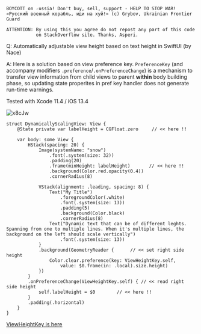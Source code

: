 ```
BOYCOTT on ᵣussia! Don't buy, sell, support - HELP TO STOP WAR!
«Русский военный корабль, иди на хуй!» (c) Grybov, Ukrainian Frontier Guard

ATTENTION: By using this you agree do not repost any part of this code
           on StackOverflow site. Thanks, Asperi.
```

Q: Automatically adjustable view height based on text height in SwiftUI (by Nace)

A: Here is a solution based on view preference key. `PreferenceKey` (and accompany 
modifiers `.preference`/`.onPreferenceChange`) is a mechanism to transfer
view information from child views to parent **within** body building phase, so updating
state properites in pref key handler does not generate run-time warnings.

Tested with Xcode 11.4 / iOS 13.4

![x8cJw](https://user-images.githubusercontent.com/62171579/164976762-26be8a3c-91ce-4898-9461-22904f60fd45.png)

```
struct DynamicallyScalingView: View {
    @State private var labelHeight = CGFloat.zero     // << here !!

    var body: some View {
        HStack(spacing: 20) {
            Image(systemName: "snow")
                .font(.system(size: 32))
                .padding(20)
                .frame(minHeight: labelHeight)       // << here !!
                .background(Color.red.opacity(0.4))
                .cornerRadius(8)

            VStack(alignment: .leading, spacing: 8) {
                Text("My Title")
                    .foregroundColor(.white)
                    .font(.system(size: 13))
                    .padding(5)
                    .background(Color.black)
                    .cornerRadius(8)
                Text("Dynamic text that can be of different leghts. Spanning from one to multiple lines. When it's multiple lines, the background on the left should scale vertically")
                    .font(.system(size: 13))
            }
            .background(GeometryReader {      // << set right side height
                Color.clear.preference(key: ViewHeightKey.self, 
                    value: $0.frame(in: .local).size.height) 
            })
        }
        .onPreferenceChange(ViewHeightKey.self) { // << read right side height
            self.labelHeight = $0        // << here !!
        }
        .padding(.horizontal)
    }
}
```

[ViewHeightKey is here](https://github.com/Asperi-Demo/4SwiftUI/blob/master/PlayOn_iOS/PlayOn_iOS/Helpers/PreferenceKeys.swift)
